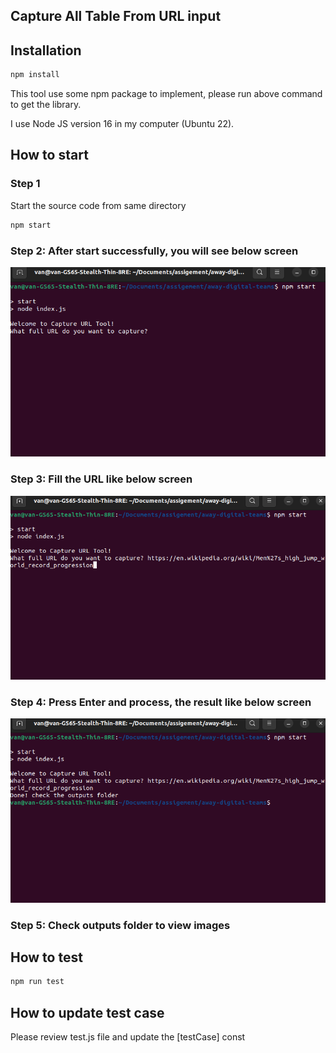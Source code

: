 Capture All Table From URL input
----

## Installation

```bash
npm install
```

This tool use some npm package to implement, please run above command to get the library.

I use Node JS version 16 in my computer (Ubuntu 22).

## How to start

### Step 1

Start the source code from same directory

```bash
npm start
```

### Step 2: After start successfully, you will see below screen

![Screenshot](readme-screenshot/screenshot-1.png)

### Step 3: Fill the URL like below screen

![Screenshot](readme-screenshot/screenshot-2.png)

### Step 4: Press Enter and process, the result like below screen

![Screenshot](readme-screenshot/screenshot-3.png)

### Step 5: Check outputs folder to view images


## How to test

```bash
npm run test
```

## How to update test case

Please review test.js file and update the [testCase] const